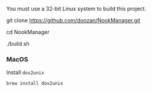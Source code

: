 You must use a 32-bit Linux system to build this project.

git clone https://github.com/doozan/NookManager.git

cd NookManager

./build.sh


### MacOS

Install `dos2unix`

`brew install dos2unix`